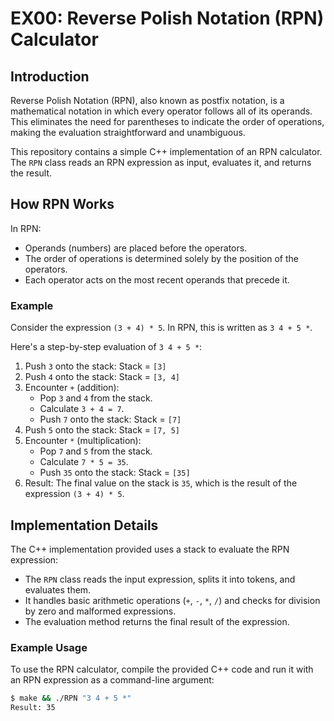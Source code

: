 # EX00: Reverse Polish Notation (RPN) Calculator

## Introduction

Reverse Polish Notation (RPN), also known as postfix notation, is a mathematical notation in which every operator follows all of its operands. This eliminates the need for parentheses to indicate the order of operations, making the evaluation straightforward and unambiguous.

This repository contains a simple C++ implementation of an RPN calculator. The `RPN` class reads an RPN expression as input, evaluates it, and returns the result.

## How RPN Works

In RPN:
- Operands (numbers) are placed before the operators.
- The order of operations is determined solely by the position of the operators.
- Each operator acts on the most recent operands that precede it.

### Example

Consider the expression `(3 + 4) * 5`. In RPN, this is written as `3 4 + 5 *`.

Here's a step-by-step evaluation of `3 4 + 5 *`:

1. Push `3` onto the stack: Stack = `[3]`
2. Push `4` onto the stack: Stack = `[3, 4]`
3. Encounter `+` (addition):
   - Pop `3` and `4` from the stack.
   - Calculate `3 + 4 = 7`.
   - Push `7` onto the stack: Stack = `[7]`
4. Push `5` onto the stack: Stack = `[7, 5]`
5. Encounter `*` (multiplication):
   - Pop `7` and `5` from the stack.
   - Calculate `7 * 5 = 35`.
   - Push `35` onto the stack: Stack = `[35]`
6. Result: The final value on the stack is `35`, which is the result of the expression `(3 + 4) * 5`.

## Implementation Details

The C++ implementation provided uses a stack to evaluate the RPN expression:
- The `RPN` class reads the input expression, splits it into tokens, and evaluates them.
- It handles basic arithmetic operations (`+`, `-`, `*`, `/`) and checks for division by zero and malformed expressions.
- The evaluation method returns the final result of the expression.

### Example Usage

To use the RPN calculator, compile the provided C++ code and run it with an RPN expression as a command-line argument:

```bash
$ make && ./RPN "3 4 + 5 *"
Result: 35
